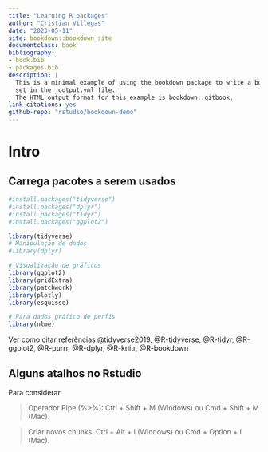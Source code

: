 ```yaml
--- 
title: "Learning R packages"
author: "Cristian Villegas"
date: "2023-05-11"
site: bookdown::bookdown_site
documentclass: book
bibliography:
- book.bib
- packages.bib
description: |
  This is a minimal example of using the bookdown package to write a book.
  set in the _output.yml file.
  The HTML output format for this example is bookdown::gitbook,
link-citations: yes
github-repo: "rstudio/bookdown-demo"
---
```


# Intro

## Carrega pacotes a serem usados


```r
#install.packages("tidyverse") 
#install.packages("dplyr")     
#install.packages("tidyr")     
#install.packages("ggplot2")   

library(tidyverse)
# Manipulação de dados
#library(dplyr)

# Visualização de gráficos
library(ggplot2)
library(gridExtra)
library(patchwork)
library(plotly)
library(esquisse)

# Para dados gráfico de perfis
library(nlme)
```



Ver como citar referências @tidyverse2019, @R-tidyverse, @R-tidyr, @R-ggplot2, @R-purrr, @R-dplyr, @R-knitr, @R-bookdown


## Alguns atalhos no Rstudio

Para considerar

  > Operador Pipe (%>%): Ctrl + Shift + M (Windows) ou Cmd + Shift + M (Mac).

  > Criar novos chunks: Ctrl + Alt + I (Windows) ou Cmd + Option + I (Mac).
  



